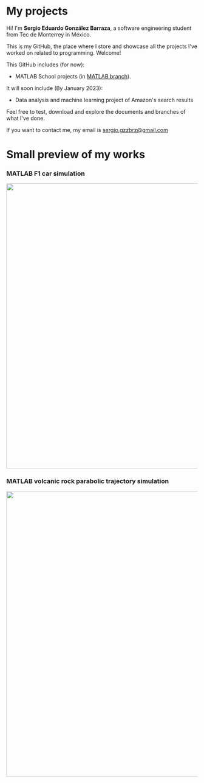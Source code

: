 # My projects

Hi! I'm **Sergio Eduardo González Barraza**, a software engineering student from Tec de Monterrey in México. 

This is my GitHub, the place where I store and showcase all the projects I've worked on related to programming. Welcome!

This GitHub includes (for now): 
- MATLAB School projects (in [MATLAB branch](https://github.com/SergioGzzBrz/My-proyects/tree/MATLAB)). 

It will soon include (By January 2023):
- Data analysis and machine learning project of Amazon's search results

Feel free to test, download and explore the documents and branches of what I've done.

If you want to contact me, my email is sergio.gzzbrz@gmail.com 

# Small preview of my works

### MATLAB F1 car simulation
<img src="https://user-images.githubusercontent.com/114702763/206292299-9e4b15b5-7591-4ab4-83e2-75a8919c3d66.gif" width="750">

### MATLAB volcanic rock parabolic trajectory simulation
<img src="https://user-images.githubusercontent.com/114702763/206270866-ced5af1e-6cef-4418-a250-60100987e225.gif" width="750">
